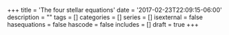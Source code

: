 +++
title = 'The four stellar equations'
date = '2017-02-23T22:09:15-06:00'
description = ""
tags = []
categories = []
series = []
isexternal = false
hasequations = false
hascode = false
includes = []
draft = true
+++
